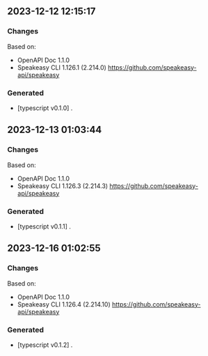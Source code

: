 

## 2023-12-12 12:15:17
### Changes
Based on:
- OpenAPI Doc 1.1.0 
- Speakeasy CLI 1.126.1 (2.214.0) https://github.com/speakeasy-api/speakeasy
### Generated
- [typescript v0.1.0] .

## 2023-12-13 01:03:44
### Changes
Based on:
- OpenAPI Doc 1.1.0 
- Speakeasy CLI 1.126.3 (2.214.3) https://github.com/speakeasy-api/speakeasy
### Generated
- [typescript v0.1.1] .

## 2023-12-16 01:02:55
### Changes
Based on:
- OpenAPI Doc 1.1.0 
- Speakeasy CLI 1.126.4 (2.214.10) https://github.com/speakeasy-api/speakeasy
### Generated
- [typescript v0.1.2] .